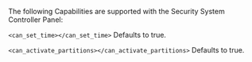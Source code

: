
The following Capabilities are supported with the Security System Controller Panel:

`<can_set_time></can_set_time>`
Defaults to true.


`<can_activate_partitions></can_activate_partitions>`
Defaults to true.